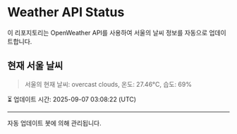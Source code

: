 
# Weather API Status

이 리포지토리는 OpenWeather API를 사용하여 서울의 날씨 정보를 자동으로 업데이트합니다.

## 현재 서울 날씨
> 서울의 현재 날씨: overcast clouds, 온도: 27.46°C, 습도: 69%

⏳ 업데이트 시간: 2025-09-07 03:08:22 (UTC)

---
자동 업데이트 봇에 의해 관리됩니다.
